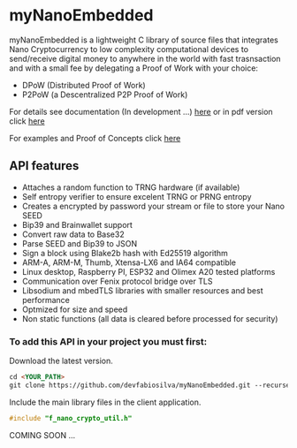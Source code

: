 # myNanoEmbedded
myNanoEmbedded is a lightweight C library of source files that integrates Nano Cryptocurrency to low complexity computational devices to send/receive digital money to anywhere in the world with fast trasnsaction and with a small fee by delegating a Proof of Work with your choice:

- DPoW (Distributed Proof of Work)
- P2PoW (a Descentralized P2P Proof of Work)

For details see documentation (In development ...) [here](https://devfabiosilva.github.io/myNanoEmbedded) or in pdf version click [here](https://github.com/devfabiosilva/myNanoEmbedded/blob/master/doc_dev/release/pdf/refman.pdf)

For examples and Proof of Concepts click [here](https://github.com/devfabiosilva/myNanoEmbedded/tree/master/examples)

## API features
- Attaches a random function to TRNG hardware (if available)
- Self entropy verifier to ensure excelent TRNG or PRNG entropy
- Creates a encrypted by password your stream or file to store your Nano SEED
- Bip39 and Brainwallet support
- Convert raw data to Base32
- Parse SEED and Bip39 to JSON
- Sign a block using Blake2b hash with Ed25519 algorithm
- ARM-A, ARM-M, Thumb, Xtensa-LX6 and IA64 compatible
- Linux desktop, Raspberry PI, ESP32 and Olimex A20 tested platforms
- Communication over Fenix protocol bridge over TLS
- Libsodium and mbedTLS libraries with smaller resources and best performance
- Optmized for size and speed
- Non static functions (all data is cleared before processed for security)

### To add this API in your project you must first:
Download the latest version.

```markdown
cd <YOUR_PATH>
git clone https://github.com/devfabiosilva/myNanoEmbedded.git --recurse-submodules
```
Include the main library files in the client application.

```c
#include "f_nano_crypto_util.h"
```

COMING SOON ...

